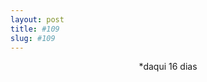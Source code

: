 ```yaml
---
layout: post
title: #109
slug: #109
---
```

<p class="description" style="text-align: center;">
*daqui 16 dias
